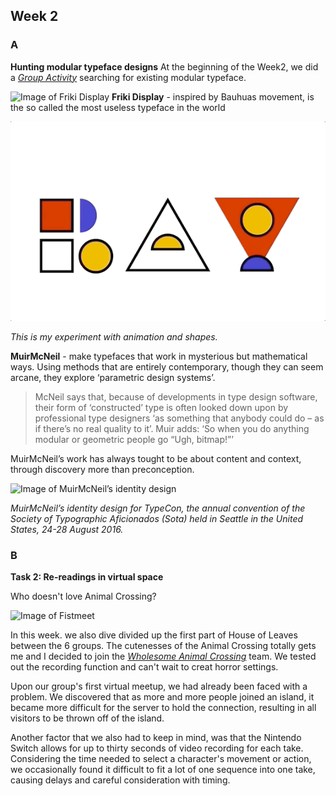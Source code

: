 ## Week 2

### A
**Hunting modular typeface designs** 
At the beginning of the Week2, we did a [*Group Activity*](https://docs.google.com/presentation/d/1N2hAFp6si7UsVuPj1oMQ21_HHF858NbXZna0YQxOQio/edit#slide=id.g8ed135ac50_18_0) searching for existing modular typeface.

![Image of Friki Display](https://github.com/Raymondvonz/CodeWords/blob/master/W2/Friki%20Display.png)
**Friki Display** - inspired by Bauhuas movement, is the so called the most useless typeface in the world

![Image of Rayattempt](https://github.com/Raymondvonz/CodeWords/blob/master/W2/RAY_ATTEMPT.gif)

*This is my experiment with animation and shapes.*

**MuirMcNeil** - make typefaces that work in mysterious but mathematical ways. Using methods that are entirely contemporary, though they can seem arcane, they explore ‘parametric design systems’. 

> McNeil says that, because of developments in type design software, their form of ‘constructed’ type is often looked down upon by professional type designers ‘as something that anybody could do – as if there’s no real quality to it’. Muir adds: ‘So when you do anything modular or geometric people go “Ugh, bitmap!”’

MuirMcNeil’s work has always tought to be about content and context, through discovery more than preconception.


![Image of MuirMcNeil’s identity design](https://github.com/Raymondvonz/CodeWords/blob/master/W2/MuirMcNeil’s%20identity%20design.jpg)

*MuirMcNeil’s identity design for TypeCon, the annual convention of the Society of Typographic Aficionados (Sota) held in Seattle in the United States, 24-28 August 2016.*

### B

**Task 2: Re-readings in virtual space** 

Who doesn't love Animal Crossing? 

![Image of Fistmeet](https://github.com/Raymondvonz/CodeWords/blob/master/W2/firstmeet.gif)

In this week. we also dive divided up the first part of House of Leaves between the 6 groups. The cutenesses of the Animal Crossing totally gets me and I decided to join the [*Wholesome Animal Crossing*](https://docs.google.com/presentation/d/1c1KexKLj99n7Z-FLky9NW8Zqkgk1uo2tdibFXJoCwYc/edit#slide=id.g8e5186eb0c_21_0) team. We tested out the recording function and can't wait to creat horror settings.

Upon our group's first virtual meetup, we had already been faced with a problem. We discovered that as more and more people joined an island, it became more difficult for the server to hold the connection, resulting in all visitors to be thrown off of the island. 

Another factor that we also had to keep in mind, was that the Nintendo Switch allows for up to thirty seconds of video recording for each take. Considering the time needed to select a character's movement or action, we occasionally found it difficult to fit a lot of one sequence into one take, causing delays and careful consideration with timing.
